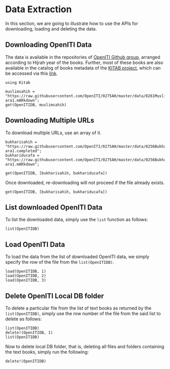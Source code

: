 # Data Extraction
In this section, we are going to illustrate how to use the APIs for downloading, loading and deleting the data.

## Downloading OpenITI Data
The data is available in the repositories of [OpenITI Github group](https://github.com/OpenITI), arranged according to Hijrah year of the books. Further, most of these books are also available in the catalog of books metadata of the [KITAB project](https://kitab-project.org/), which can be accessed via this [link](https://kitab-corpus-metadata.azurewebsites.net/).
```@repl abc
using Kitab

muslimsahih = "https://raw.githubusercontent.com/OpenITI/0275AH/master/data/0261Muslim/0261Muslim.Sahih/0261Muslim.Sahih.Shamela0001727-ara1.mARkdown";
get(OpenITIDB, muslimsahih)
```
## Downloading Multiple URLs
To download multiple URLs, use an array of it.
```@repl abc
bukharisahih = "https://raw.githubusercontent.com/OpenITI/0275AH/master/data/0256Bukhari/0256Bukhari.Sahih/0256Bukhari.Sahih.JK000110-ara1.completed";
bukhariducafa = "https://raw.githubusercontent.com/OpenITI/0275AH/master/data/0256Bukhari/0256Bukhari.Ducafa/0256Bukhari.Ducafa.Shamela0008632-ara1.mARkdown";

get(OpenITIDB, [bukharisahih, bukhariducafa])
```
Once downloaded, re-downloading will not proceed if the file already exists.
```@repl abc
get(OpenITIDB, [bukharisahih, bukhariducafa])
```

## List downloaded OpenITI Data
To list the downloaded data, simply use the `list` function as follows:
```@repl abc
list(OpenITIDB)
```

## Load OpenITI Data
To load the data from the list of downloaded OpenITI data, we simply specify the row of the file from the `list(OpenITIDB)`.
```@repl abc
load(OpenITIDB, 1)
load(OpenITIDB, 2)
load(OpenITIDB, 3)
```

## Delete OpenITI Local DB folder
To delete a particular file from the list of text books as returned by the `list(OpenITIDB)`, simply use the row number of the file from the said list to delete as follows:
```@repl abc
list(OpenITIDB)
delete!(OpenITIDB, 1)
list(OpenITIDB)
```
Now to delete local DB folder, that is, deleting all files and folders containing the text books, simply run the following:
```@repl abc
delete!(OpenITIDB)
```